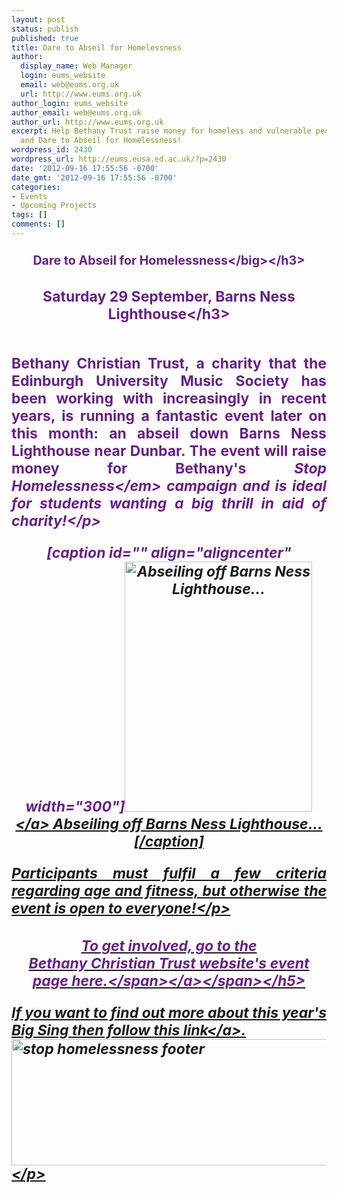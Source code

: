 ```yaml
---
layout: post
status: publish
published: true
title: Dare to Abseil for Homelessness
author:
  display_name: Web Manager
  login: eums_website
  email: web@eums.org.uk
  url: http://www.eums.org.uk
author_login: eums_website
author_email: web@eums.org.uk
author_url: http://www.eums.org.uk
excerpt: Help Bethany Trust raise money for homeless and vulnerable people in Scotland
  and Dare to Abseil for Homelessness!
wordpress_id: 2430
wordpress_url: http://eums.eusa.ed.ac.uk/?p=2430
date: '2012-09-16 17:55:56 -0700'
date_gmt: '2012-09-16 17:55:56 -0700'
categories:
- Events
- Upcoming Projects
tags: []
comments: []
---
```

<h3 style="text-align: center; color: #672088;"><big>Dare to Abseil for Homelessness<&#47;big><&#47;h3></p>
<h3 style="text-align: center; color: #672088;">Saturday 29 September, Barns Ness Lighthouse<&#47;h3><br />
&nbsp;</p>
<p style="text-align: justify;">Bethany Christian Trust, a charity that the Edinburgh University Music Society has been working with increasingly in recent years, is running a fantastic event later on this month: an abseil down Barns Ness Lighthouse near Dunbar. The event will raise money for Bethany's <em>Stop Homelessness<&#47;em> campaign and is ideal for students wanting a big thrill in aid of charity!<&#47;p></p>
<p>[caption id="" align="aligncenter" width="300"]<a href="http:&#47;&#47;www.bethanychristiantrust.com&#47;wp&#47;wp-content&#47;uploads&#47;Lighthouse.jpg"><img class=" " title="Abseiling off Barns Ness Lighthouse..." src="http:&#47;&#47;www.bethanychristiantrust.com&#47;wp&#47;wp-content&#47;uploads&#47;Lighthouse.jpg" alt="Abseiling off Barns Ness Lighthouse..." width="300" height="400" &#47;><&#47;a> Abseiling off Barns Ness Lighthouse...[&#47;caption]</p>
<p style="text-align: justify;">Participants must fulfil a few criteria regarding age and fitness, but otherwise the event is open to everyone!<&#47;p></p>
<h5 style="text-align: center; color: #672088;"><span style="color: #672088;"><a title="Go to the Bethany Trust website" href="http:&#47;&#47;www.bethanychristiantrust.com&#47;?p=5353" target="_blank"><span style="color: #672088;">To get involved, go to the<br>Bethany Christian Trust website's event page here.<&#47;span><&#47;a><&#47;span><&#47;h5></p>
<p style="text-align: justify;">If you want to find out more about this year's Big Sing then follow <a title="#bethanybigsing" href="http:&#47;&#47;eums.eusa.ed.ac.uk&#47;2012&#47;bigsing2012&#47;">this link<&#47;a>.<br />
<img src="http:&#47;&#47;eums.eusa.ed.ac.uk&#47;wp-content&#47;uploads&#47;images&#47;w620&#47;bigsing_footer.png" alt="stop homelessness footer" width="620" height="202" &#47;><&#47;p></p>
